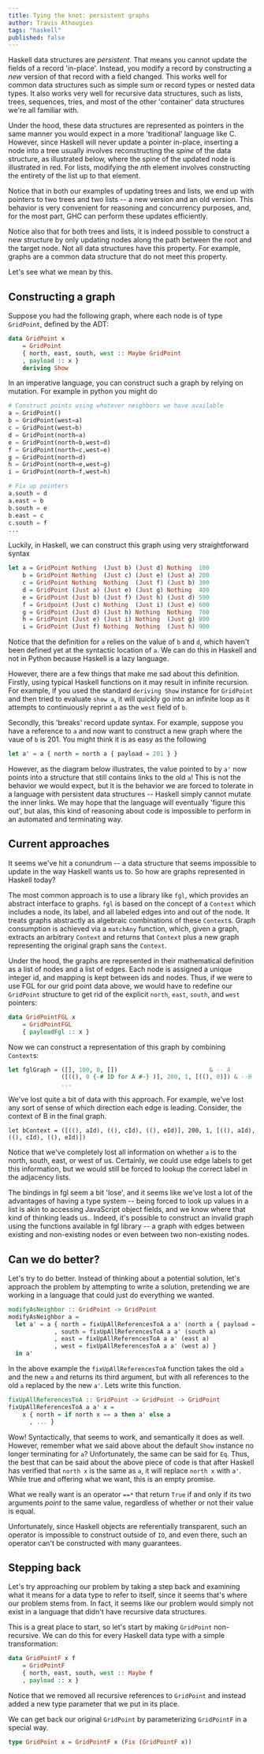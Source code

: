 ```yaml
---
title: Tying the knot: persistent graphs
author: Travis Athougies
tags: "haskell"
published: false
---
```


Haskell data structures are *persistent*. That means you cannot update the
fields of a record 'in-place'. Instead, you modify a record by constructing a
*new* version of that record with a field changed. This works well for common
data structures such as simple sum or record types or nested data types. It also
works very well for recursive data structures, such as lists, trees, sequences,
tries, and most of the other 'container' data structures we're all familiar
with.

Under the hood, these data structures are represented as pointers in the same
manner you would expect in a more 'traditional' language like C. However, since
Haskell will never update a pointer in-place, inserting a node into a tree
usually involves reconstructing the *spine* of the data structure, as
illustrated below, where the spine of the updated node is illustrated in
red. For lists, modifying the *n*th element involves constructing the entirety
of the list up to that element.

Notice that in both our examples of updating trees and lists, we end up with
pointers to two trees and two lists -- a new version and an old version. This
behavior is very convenient for reasoning and concurrency purposes, and, for the
most part, GHC can perform these updates efficiently.

Notice also that for both trees and lists, it is indeed possible to construct a
new structure by only updating nodes along the path between the root and the
target node. Not all data structures have this property. For example, graphs are
a common data structure that do not meet this property.

Let's see what we mean by this.

## Constructing a graph

Suppose you had the following graph, where each node is of type `GridPoint`,
defined by the ADT:

```haskell
data GridPoint x
    = GridPoint
    { north, east, south, west :: Maybe GridPoint
    , payload :: x }
    deriving Show
```

In an imperative language, you can construct such a graph by relying on
mutation. For example in python you might do

```python
# Construct points using whatever neighbors we have available
a = GridPoint()
b = GridPoint(west=a)
c = GridPoint(west=b)
d = GridPoint(north=a)
e = GridPoint(north=b,west=d)
f = GridPoint(north=c,west=e)
g = GridPoint(north=d)
h = GridPoint(north=e,west=g)
i = GridPoint(north=f,west=h)

# Fix up pointers
a.south = d
a.east = b
b.south = e
b.east = c
c.south = f
...
```

Luckily, in Haskell, we can construct this graph using very straightforward
syntax

```haskell
let a = GridPoint Nothing  (Just b) (Just d) Nothing  100
    b = GridPoint Nothing  (Just c) (Just e) (Just a) 200
    c = GridPoint Nothing  Nothing  (Just f) (Just b) 300
    d = GridPoint (Just a) (Just e) (Just g) Nothing  400
    e = GridPoint (Just b) (Just f) (Just h) (Just d) 500
    f = Gridpoint (Just c) Nothing  (Just i) (Just e) 600
    g = GridPoint (Just d) (Just h) Nothing  Nothing  700
    h = GridPoint (Just e) (Just i) Nothing  (Just g) 800
    i = GridPoint (Just f) Nothing  Nothing  (Just h) 900
```

Notice that the definition for `a` relies on the value of `b` and `d`, which
haven't been defined yet at the syntactic location of `a`. We can do this in
Haskell and not in Python because Haskell is a lazy language.

However, there are a few things that make me sad about this definition. Firstly,
using typical Haskell functions on it may result in infinite recursion. For
example, if you used the standard `deriving Show` instance for `GridPoint` and
then tried to evaluate `show a`, it will quickly go into an infinite loop as it
attempts to continuously reprint `a` as the `west` field of `b`.

Secondly, this 'breaks' record update syntax. For example, suppose you have a
reference to `a` and now want to construct a new graph where the vaue of `b`
is 201. You might think it is as easy as the following

```haskell
let a' = a { north = north a { payload = 201 } }
```

However, as the diagram below illustrates, the value pointed to by `a'` now
points into a structure that still contains links to the old `a`! This is not
the behavior we would expect, but it is the behavior we are forced to tolerate
in a language with persistent data structures -- Haskell simply cannot mutate
the inner links. We may hope that the language will eventually 'figure this
out', but alas, this kind of reasoning about code is impossible to perform in an
automated and terminating way.


## Current approaches

It seems we've hit a conundrum -- a data structure that seems impossible to
update in the way Haskell wants us to. So how are graphs represented in Haskell
today?

The most common approach is to use a library like `fgl`, which provides an
abstract interface to graphs. `fgl` is based on the concept of a `Context` which
includes a node, its label, and all labeled edges into and out of the node. It
treats graphs abstractly as algebraic combinations of these `Context`s. Graph
consumption is achieved via a `matchAny` function, which, given a graph,
extracts an arbitrary `Context` and returns that `Context` plus a new graph
representing the original graph sans the `Context`.

Under the hood, the graphs are represented in their mathematical definition as a
list of nodes and a list of edges. Each node is assigned a unique integer id,
and mapping is kept between ids and nodes. Thus, if we were to use FGL for our
grid point data above, we would have to redefine our `GridPoint` structure to
get rid of the explicit `north`, `east`, `south`, and `west` pointers:


```haskell
data GridPointFGL x
    = GridPointFGL
    { payloadFgl :: x }
```

Now we can construct a representation of this graph by combining `Context`s:

```haskell
let fglGraph = ([], 100, 0, [])                          & -- A
               ([((), 0 {-# ID for A #-} )], 200, 1, [((), 0)]) & --B
               ...
```

We've lost quite a bit of data with this approach. For example, we've lost any
sort of sense of which direction each edge is leading. Consider, the context of
B in the final graph.

```
let bContext = ([((), aId), ((), cId), ((), eId)], 200, 1, [((), aId), ((), cId), ((), eId)])
```

Notice that we've completely lost all information on whether `a` is to the
north, south, east, or west of us. Certainly, we could use edge labels to get
this information, but we would still be forced to lookup the correct label in
the adjacency lists.

The bindings in fgl seem a bit 'lose', and it seems like we've lost a lot of the
advantages of having a type system -- being forced to look up values in a list
is akin to accessing JavaScript object fields, and we know where that kind of
thinking leads us.. Indeed, it's possible to construct an invalid graph using
the functions available in fgl library -- a graph with edges between existing
and non-existing nodes or even between two non-existing nodes.

## Can we do better?

Let's try to do better. Instead of thinking about a potential solution, let's
approach the problem by attempting to write a solution, pretending we are
working in a language that could just do everything we wanted.

```haskell
modifyAsNeighbor :: GridPoint -> GridPoint
modifyAsNeighbor a =
  let a' = a { north = fixUpAllReferencesToA a a' (north a { payload = 201 })
             , south = fixUpAllReferencesToA a a' (south a)
             , east = fixUpAllReferencesToA a a' (east a)
             , west = fixUpAllReferencesToA a a' (west a) }
  in a'
```

In the above example the `fixUpAllReferencesToA` function takes the old `a` and
the new `a` and returns its third argument, but with all references to the old
`a` replaced by the new `a'`. Lets write this function.

```haskell
fixUpAllReferencesToA :: GridPoint -> GridPoint -> GridPoint
fixUpAllReferencesToA a a' x =
    x { north = if north x == a then a' else a
      , ... }
```

Wow! Syntactically, that seems to work, and semantically it does as
well. However, remember what we said above about the default `Show` instance no
longer terminating for `a`? Unfortunately, the same can be said for `Eq`. Thus,
the best that can be said about the above piece of code is that after Haskell
has verified that `north x` is the same as `a`, it will replace `north x` with
`a'`. While true and offering what we want, this is an empty promise.

What we really want is an operator `==*` that return `True` if and only if its
two arguments *point* to the same value, regardless of whether or not their
value is equal.

Unfortunately, since Haskell objects are referentially transparent, such an
operator is impossible to construct outside of `IO`, and even there, such an
operator can't be constructed with many guarantees.

## Stepping back

Let's try approaching our problem by taking a step back and examining what it
means for a data type to refer to itself, since it seems that's where our
problem stems from. In fact, it seems like our problem would simply not exist in
a language that didn't have recursive data structures.

This is a great place to start, so let's start by making `GridPoint`
non-recursive. We can do this for every Haskell data type with a simple
transformation:

```haskell
data GridPointF x f
    = GridPointF
    { north, east, south, west :: Maybe f
    , payload :: x }
```

Notice that we removed all recursive references to `GridPoint` and instead added
a new type parameter that we put in its place.

We can get back our original `GridPoint` by parameterizing `GridPointF` in a
special way.

```haskell
type GridPoint x = GridPointF x (Fix (GridPointF x))
```

